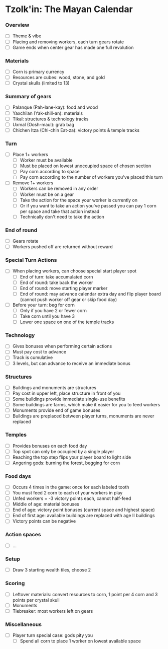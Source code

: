 # Tzolk'in: The Mayan Calendar

### Overview

- [ ] Theme & vibe
- [ ] Placing and removing workers, each turn gears rotate
- [ ] Game ends when center gear has made one full revolution

### Materials

- [ ] Corn is primary currency
- [ ] Resources are cubes: wood, stone, and gold
- [ ] Crystal skulls (limited to 13)

### Summary of gears

- [ ] Palanque (Pah-lane-kay): food and wood
- [ ] Yaxchilan (Yak-shill-an): materials
- [ ] Tikal: structures & technology tracks
- [ ] Uxmal (Oosh-maul): grab bag
- [ ] Chichen Itza (Chi-chin Eat-za): victory points & temple tracks

### Turn

- [ ] Place 1+ workers
  - [ ] Worker must be available
  - [ ] Must be placed on lowest unoccupied space of chosen section
  - [ ] Pay corn according to space
  - [ ] Pay corn according to the number of workers you've placed this turn
- [ ] Remove 1+ workers
  - [ ] Workers can be removed in any order
  - [ ] Worker must be on a gear
  - [ ] Take the action for the space your worker is currently on
  - [ ] Or if you want to take an action you've passed you can pay 1 corn per space and take that action instead
  - [ ] Technically don't need to take the action

### End of round

- [ ] Gears rotate
- [ ] Workers pushed off are returned without reward

### Special Turn Actions

- [ ] When placing workers, can choose special start player spot
  - [ ] End of turn: take accumulated corn
  - [ ] End of round: take back the worker
  - [ ] End of round: move starting player marker
  - [ ] End of round: may advance calendar extra day and flip player board (cannot push worker off gear or skip food day)
- [ ] Before your turn: beg for corn
  - [ ] Only if you have 2 or fewer corn
  - [ ] Take corn until you have 3
  - [ ] Lower one space on one of the temple tracks

### Technology

- [ ] Gives bonuses when performing certain actions
- [ ] Must pay cost to advance
- [ ] Track is cumulative
- [ ] 3 levels, but can advance to receive an immediate bonus

### Structures

- [ ] Buildings and monuments are structures
- [ ] Pay cost in upper left, place structure in front of you
- [ ] Some buildings provide immediate single-use benefits
- [ ] Some buildings are farms, which make it easier for you to feed workers
- [ ] Monuments provide end of game bonuses
- [ ] Buildings are preplaced between player turns, monuments are never replaced

### Temples

- [ ] Provides bonuses on each food day
- [ ] Top spot can only be occupied by a single player
- [ ] Reaching the top step flips your player board to light side
- [ ] Angering gods: burning the forest, begging for corn

### Food days

- [ ] Occurs 4 times in the game: once for each labeled tooth
- [ ] You must feed 2 corn to each of your workers in play
- [ ] Unfed workers = -3 victory points each, cannot half-feed
- [ ] Middle of age: material bonuses
- [ ] End of age: victory point bonuses (current space and highest space)
- [ ] End of first age: available buildings are replaced with age II buildings
- [ ] Victory points can be negative

### Action spaces

- [ ] ...

### Setup

- [ ] Draw 3 starting wealth tiles, choose 2

### Scoring

- [ ] Leftover materials: convert resources to corn, 1 point per 4 corn and 3 points per crystal skull
- [ ] Monuments
- [ ] Tiebreaker: most workers left on gears

### Miscellaneous

- [ ] Player turn special case: gods pity you
  - [ ] Spend all corn to place 1 worker on lowest available space
